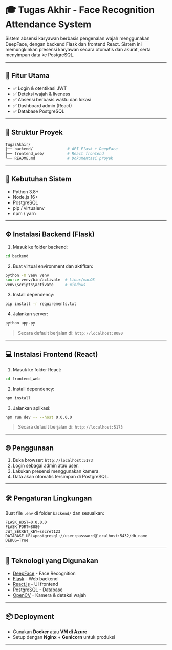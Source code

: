 # 🎓 Tugas Akhir - Face Recognition Attendance System

Sistem absensi karyawan berbasis pengenalan wajah menggunakan DeepFace, dengan backend Flask dan frontend React. Sistem ini memungkinkan presensi karyawan secara otomatis dan akurat, serta menyimpan data ke PostgreSQL.

---

## 🚀 Fitur Utama

- ✅ Login & otentikasi JWT
- ✅ Deteksi wajah & liveness
- ✅ Absensi berbasis waktu dan lokasi
- ✅ Dashboard admin (React)
- ✅ Database PostgreSQL

---

## 📁 Struktur Proyek

```bash
TugasAkhir/
├── backend/               # API Flask + DeepFace
├── frontend_web/          # React frontend
└── README.md              # Dokumentasi proyek
```

---

## 🧩 Kebutuhan Sistem

- Python 3.8+
- Node.js 16+
- PostgreSQL
- pip / virtualenv
- npm / yarn

---

## ⚙️ Instalasi Backend (Flask)

1. Masuk ke folder backend:

```bash
cd backend
```

2. Buat virtual environment dan aktifkan:

```bash
python -m venv venv
source venv/bin/activate  # Linux/macOS
venv\Scripts\activate     # Windows
```

3. Install dependency:

```bash
pip install -r requirements.txt
```

4. Jalankan server:

```bash
python app.py
```

> Secara default berjalan di: `http://localhost:8080`

---

## 💻 Instalasi Frontend (React)

1. Masuk ke folder React:

```bash
cd frontend_web
```

2. Install dependency:

```bash
npm install
```

3. Jalankan aplikasi:

```bash
npm run dev -- --host 0.0.0.0
```

> Secara default berjalan di: `http://localhost:5173`

---

## 🌐 Penggunaan

1. Buka browser: `http://localhost:5173`
2. Login sebagai admin atau user.
3. Lakukan presensi menggunakan kamera.
4. Data akan otomatis tersimpan di PostgreSQL.

---

## 🛠️ Pengaturan Lingkungan

Buat file `.env` di folder `backend/` dan sesuaikan:

```env
FLASK_HOST=0.0.0.0
FLASK_PORT=8080
JWT_SECRET_KEY=secret123
DATABASE_URL=postgresql://user:password@localhost:5432/db_name
DEBUG=True
```

---

## 📸 Teknologi yang Digunakan

- [DeepFace](https://github.com/serengil/deepface) - Face Recognition
- [Flask](https://flask.palletsprojects.com/) - Web backend
- [React.js](https://reactjs.org/) - UI frontend
- [PostgreSQL](https://www.postgresql.org/) - Database
- [OpenCV](https://opencv.org/) - Kamera & deteksi wajah

---

## 📦 Deployment

- Gunakan **Docker** atau **VM di Azure**
- Setup dengan **Nginx** + **Gunicorn** untuk produksi

---

